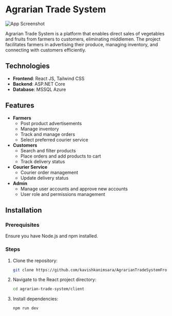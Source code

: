 # Agrarian Trade System

![App Screenshot](https://cdn.dribbble.com/userupload/14596161/file/original-f2c20f1d78ab375a4b9e822b74df3133.png?resize=752x507)

Agrarian Trade System is a platform that enables direct sales of vegetables and fruits from farmers to customers, eliminating middlemen. The project facilitates farmers in advertising their produce, managing inventory, and connecting with customers efficiently.

## Technologies
- **Frontend**: React JS, Tailwind CSS
- **Backend**: ASP.NET Core
- **Database**: MSSQL Azure

## Features
- **Farmers**
  - Post product advertisements
  - Manage inventory
  - Track and manage orders
  - Select preferred courier service
- **Customers**
  - Search and filter products
  - Place orders and add products to cart
  - Track delivery status
- **Courier Service**
  - Courier order management
  - Update delivery status
- **Admin**
  - Manage user accounts and approve new accounts
  - User role and permissions management

## Installation

### Prerequisites
Ensure you have Node.js and npm installed.

### Steps
1. Clone the repository:
   ```bash
   git clone https://github.com/kavishkanimsara/AgrarianTradeSystemFrontend-build.git

2. Navigate to the React project directory:
   ```bash
   cd agrarian-trade-system/client
   
3. Install dependencies:
   ```bash
   npm run dev


